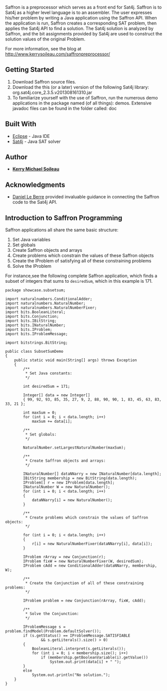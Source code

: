 Saffron is a preprocessor which serves as a front end for Sat4j. Saffron is to Sat4j as a higher level language is to an assembler. The user expresses his/her problem by writing a Java application using the Saffron API. When the application is run, Saffron creates a corresponding SAT problem, then applies the Sat4j API to find a solution. The Sat4j solution is analyzed by Saffron, and the bit assignments provided by Sat4j are used to construct the solution values of the original Problem.

For more information, see the blog at http://www.kerrysoileau.com/saffronpreprocessor/

## Getting Started

1.	Download Saffron source files.
2.	Download the this (or a later) version of the following Sat4j library: org.sat4j.core_2.3.5.v201308161310.jar
3.	To familiarize yourself with the use of Saffron, run the numerous demo applications in the package named (of all things): demos. Extensive javadoc files can be found in the folder called: doc

## Built With

* [Eclipse](https://www.eclipse.org/downloads/packages/eclipse-ide-java-developers/photonr) - Java IDE
* [Sat4j](http://www.sat4j.org/) - Java SAT solver

## Author

* [**Kerry Michael Soileau**](http://www.kerrysoileau.com/index.html)

## Acknowledgments

*	[Daniel Le Berre](https://github.com/danielleberre) provided invaluable guidance in connecting the Saffron code to the Sat4j API.

## Introduction to Saffron Programming

Saffron applications all share the same basic structure:

1. Set Java variables
2. Set globals
3. Create Saffron objects and arrays
4. Create problems which constrain the values of these Saffron objects
5. Create the IProblem of satisfying all of these constraining problems
6. Solve the IProblem
		
For instance,see the following complete Saffron application, which finds a subset of integers that sums to <code>desiredSum</code>, which in this example is 171.

```
package showcase.subsetsum;

import naturalnumbers.ConditionalAdder;
import naturalnumbers.NaturalNumber;
import naturalnumbers.NaturalNumberFixer;
import bits.BooleanLiteral;
import bits.Conjunction;
import bits.IBitString;
import bits.INaturalNumber;
import bits.IProblem;
import bits.IProblemMessage;
 
import bitstrings.BitString;

public class SubsetSumDemo
{
	public static void main(String[] args) throws Exception
	{
		/**
		 * Set Java constants:
		 */
		 
		int desiredSum = 171;

		Integer[] data = new Integer[]
		{ 99, 92, 93, 85, 35, 27, 9, 2, 88, 90, 90, 1, 83, 45, 63, 83, 33, 21 };

		int maxSum = 0;
		for (int i = 0; i < data.length; i++)
			maxSum += data[i];

		/**
		 * Set globals:
		 */
		 
		NaturalNumber.setLargestNaturalNumber(maxSum);

		/**
		 * Create Saffron objects and arrays:
		 */
		 
		INaturalNumber[] dataNNarry = new INaturalNumber[data.length];
		IBitString membership = new BitString(data.length);
		IProblem[] r = new IProblem[data.length];
		INaturalNumber W = new NaturalNumber();
		for (int i = 0; i < data.length; i++)
		{
			dataNNarry[i] = new NaturalNumber();
		}

		/**
		 * Create problems which constrain the values of Saffron objects:
		 */
		 
		for (int i = 0; i < data.length; i++)
		{
			r[i] = new NaturalNumberFixer(dataNNarry[i], data[i]);
		}
		
		IProblem rArray = new Conjunction(r);
		IProblem fixW = new NaturalNumberFixer(W, desiredSum);
		IProblem cAdd = new ConditionalAdder(dataNNarry, membership, W);

		/**
		 * Create the Conjunction of all of these constraining problems:
		 */
		 
		IProblem problem = new Conjunction(rArray, fixW, cAdd);

		/**
		 * Solve the Conjunction:
		 */
		 
		IProblemMessage s = problem.findModel(Problem.defaultSolver());
		if (s.getStatus() == IProblemMessage.SATISFIABLE
				&& s.getLiterals().size() > 0)
		{
			BooleanLiteral.interpret(s.getLiterals());
			for (int i = 0; i < membership.size(); i++)
				if (membership.getBooleanVariable(i).getValue())
					System.out.print(data[i] + " ");
		}
		else
			System.out.println("No solution.");
	}
}
```
